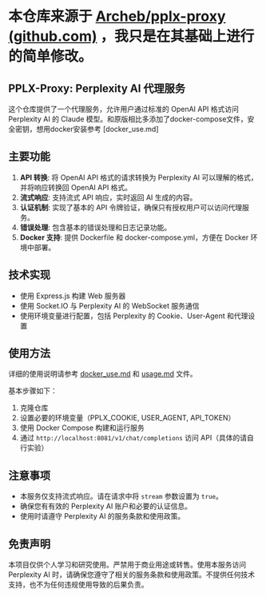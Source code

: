 # 本仓库来源于 [Archeb/pplx-proxy (github.com)](https://github.com/Archeb/pplx-proxy) ，我只是在其基础上进行的简单修改。

## PPLX-Proxy: Perplexity AI 代理服务

这个仓库提供了一个代理服务，允许用户通过标准的 OpenAI API 格式访问 Perplexity AI 的 Claude 模型。和原版相比多添加了docker-compose文件，安全密钥，想用docker安装参考 [docker_use.md]

## 主要功能

1. **API 转换**: 将 OpenAI API 格式的请求转换为 Perplexity AI 可以理解的格式，并将响应转换回 OpenAI API 格式。
2. **流式响应**: 支持流式 API 响应，实时返回 AI 生成的内容。
3. **认证机制**: 实现了基本的 API 令牌验证，确保只有授权用户可以访问代理服务。
4. **错误处理**: 包含基本的错误处理和日志记录功能。
5. **Docker 支持**: 提供 Dockerfile 和 docker-compose.yml，方便在 Docker 环境中部署。

## 技术实现

- 使用 Express.js 构建 Web 服务器
- 使用 Socket.IO 与 Perplexity AI 的 WebSocket 服务通信
- 使用环境变量进行配置，包括 Perplexity 的 Cookie、User-Agent 和代理设置

## 使用方法

详细的使用说明请参考 [docker_use.md](docker_use.md) 和 [usage.md](usage.md) 文件。

基本步骤如下：

1. 克隆仓库
2. 设置必要的环境变量（PPLX_COOKIE, USER_AGENT, API_TOKEN）
3. 使用 Docker Compose 构建和运行服务
4. 通过 `http://localhost:8081/v1/chat/completions` 访问 API（具体的请自行实验）

## 注意事项

- 本服务仅支持流式响应。请在请求中将 `stream` 参数设置为 `true`。
- 确保您有有效的 Perplexity AI 账户和必要的认证信息。
- 使用时请遵守 Perplexity AI 的服务条款和使用政策。

## 免责声明

本项目仅供个人学习和研究使用。严禁用于商业用途或转售。使用本服务访问 Perplexity AI 时，请确保您遵守了相关的服务条款和使用政策。不提供任何技术支持，也不为任何违规使用导致的后果负责。
